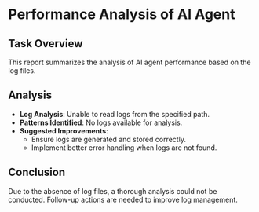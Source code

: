 # Performance Analysis of AI Agent

## Task Overview
This report summarizes the analysis of AI agent performance based on the log files.

## Analysis
- **Log Analysis**: Unable to read logs from the specified path.
- **Patterns Identified**: No logs available for analysis.
- **Suggested Improvements**:
  - Ensure logs are generated and stored correctly.
  - Implement better error handling when logs are not found.

## Conclusion
Due to the absence of log files, a thorough analysis could not be conducted. Follow-up actions are needed to improve log management.